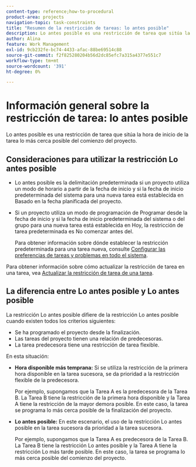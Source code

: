 ```yaml
---
content-type: reference;how-to-procedural
product-area: projects
navigation-topic: task-constraints
title: "Resumen de la restricción de tareas: lo antes posible"
description: Lo antes posible es una restricción de tarea que sitúa la hora de inicio de la tarea lo más cerca posible del comienzo del proyecto.
author: Alina
feature: Work Management
exl-id: 9cb232fe-bc74-4433-afac-88be69514c88
source-git-commit: f2f825280204b56d2dc85efc7a315a4377e551c7
workflow-type: tm+mt
source-wordcount: '391'
ht-degree: 0%

---
```


# Información general sobre la restricción de tarea: lo antes posible

Lo antes posible es una restricción de tarea que sitúa la hora de inicio de la tarea lo más cerca posible del comienzo del proyecto.

## Consideraciones para utilizar la restricción Lo antes posible

* Lo antes posible es la delimitación predeterminada si un proyecto utiliza un modo de horario a partir de la fecha de inicio y si la fecha de inicio predeterminada del sistema para una nueva tarea está establecida en Basado en la fecha planificada del proyecto.

* Si un proyecto utiliza un modo de programación de Programar desde la fecha de inicio y si la fecha de inicio predeterminada del sistema o del grupo para una nueva tarea está establecida en Hoy, la restricción de tarea predeterminada es No comenzar antes del.

  Para obtener información sobre dónde establecer la restricción predeterminada para una tarea nueva, consulte [Configurar las preferencias de tareas y problemas en todo el sistema](../../../administration-and-setup/set-up-workfront/configure-system-defaults/set-task-issue-preferences.md).

Para obtener información sobre cómo actualizar la restricción de tarea en una tarea, vea [Actualizar la restricción de tarea de una tarea](../../../manage-work/tasks/task-constraints/update-task-constraint-of-task.md).

<!--
<div data-mc-conditions="QuicksilverOrClassic.Draft mode">
<p>(NOTE: replaced with new article linked above) </p>
<p>To update the Task Constraint to As Soon As Possible: </p>
<ol>
<li value="1">Go to a task whose Task Constraint you want to update.</li>
<li value="2"> <p data-mc-conditions="QuicksilverOrClassic.Quicksilver">Click the <strong>More</strong> icon <img src="assets/qs-more-icon-on-an-object.png"> next to the task name, then click <strong>Edit</strong>.</p> </li>
<li value="3"> <p>In the <strong>Overview</strong> section, expand the <strong>Task Constraint</strong> drop-down menu.</p> </li>
<li value="4"> <p>Select <strong>As Soon As Possible</strong>.</p> </li>
<li value="5">Click <strong>Save Changes</strong>. </li>
</ol>
</div>
-->

## La diferencia entre Lo antes posible y Lo antes posible

<!--
<p data-mc-conditions="QuicksilverOrClassic.Draft mode">(NOTE: [! This section is duplicated in "Earliest Available Time"])&nbsp;</p>
-->

La restricción Lo antes posible difiere de la restricción Lo antes posible cuando existen todos los criterios siguientes:

* Se ha programado el proyecto desde la finalización.
* Las tareas del proyecto tienen una relación de predecesoras.
* La tarea predecesora tiene una restricción de tarea flexible.

En esta situación:

* **Hora disponible más temprana:** Si se utiliza la restricción de la primera hora disponible en la tarea sucesora, se da prioridad a la restricción flexible de la predecesora.

  Por ejemplo, supongamos que la Tarea A es la predecesora de la Tarea B. La Tarea B tiene la restricción de la primera hora disponible y la Tarea A tiene la restricción de la mayor demora posible. En este caso, la tarea se programa lo más cerca posible de la finalización del proyecto.

* **Lo antes posible:** En este escenario, el uso de la restricción Lo antes posible en la tarea sucesora da prioridad a la tarea sucesora.

  Por ejemplo, supongamos que la Tarea A es predecesora de la Tarea B. La Tarea B tiene la restricción Lo antes posible y la Tarea A tiene la restricción Lo más tarde posible. En este caso, la tarea se programa lo más cerca posible del comienzo del proyecto.
